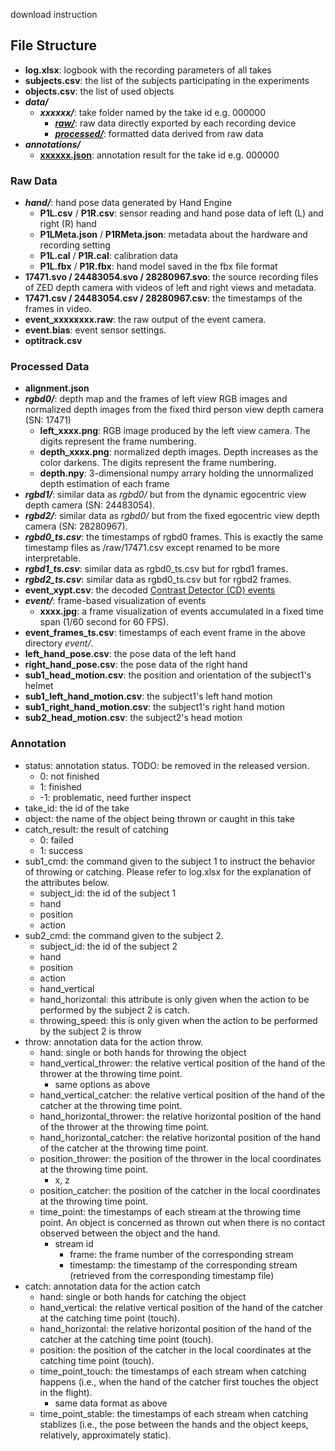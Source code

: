 download instruction

## File Structure

* **log.xlsx**: logbook with the recording parameters of all takes
* **subjects.csv**: the list of the subjects participating in the experiments
* **objects.csv**: the list of used objects
* ***data/***
  * ***xxxxxx/***: take folder named by the take id e.g. 000000
    * [***raw/***](#raw-data): raw data directly exported by each recording device
    * [***processed/***](#processed-data): formatted data derived from raw data
* ***annotations/***
  * [**xxxxxx.json**](#annotation): annotation result for the take id e.g. 000000



### Raw Data

* ***hand/***: hand pose data generated by Hand Engine
  * **P1L.csv** / **P1R.csv**: sensor reading and hand pose data of left (L) and right (R) hand
  * **P1LMeta.json** / **P1RMeta.json**: metadata about the hardware and recording setting
  * **P1L.cal** / **P1R.cal**: calibration data
  * **P1L.fbx** / **P1R.fbx**: hand model saved in the fbx file format
* **17471.svo / 24483054.svo / 28280967.svo**: the source recording files of ZED depth camera with videos of left and right views and metadata.
* **17471.csv / 24483054.csv / 28280967.csv**: the timestamps of the frames in video.
* **event_xxxxxxxx.raw**: the raw output of the event camera. 
* **event.bias**: event sensor settings.
* **optitrack.csv**



### Processed Data

* **alignment.json**
* ***rgbd0/***: depth map and the frames of left view RGB images and normalized depth images from the fixed third person view depth camera (SN: 17471)
  * **left_xxxx.png**: RGB image produced by the left view camera. The digits represent the frame numbering.
  * **depth_xxxx.png**: normalized depth images. Depth increases as the color darkens. The digits represent the frame numbering.
  * **depth.npy**: 3-dimensional numpy arrary holding the unnormalized depth estimation of each frame
* ***rgbd1/***: similar data as *rgbd0/* but from the dynamic egocentric view depth camera (SN: 24483054).
* ***rgbd2/***: similar data as *rgbd0/* but from the fixed egocentric view depth camera (SN: 28280967).
* ***rgbd0_ts.csv***: the timestamps of rgbd0 frames. This is exactly the same timestamp files as /raw/17471.csv except renamed to be more interpretable.
* ***rgbd1_ts.csv***: similar data as rgbd0_ts.csv but for rgbd1 frames.
* ***rgbd2_ts.csv***: similar data as rgbd0_ts.csv but for rgbd2 frames.
* **event_xypt.csv**: the decoded [Contrast Detector (CD) events](https://docs.prophesee.ai/stable/concepts.html#event-generation)
* ***event/***: frame-based visualization of events
  * **xxxx.jpg**: a frame visualization of events accumulated in a fixed time span (1/60 second for 60 FPS).
* **event_frames_ts.csv**: timestamps of each event frame in the above directory *event/*.
* **left_hand_pose.csv**: the pose data of the left hand
* **right_hand_pose.csv**: the pose data of the right hand
* **sub1_head_motion.csv**: the position and orientation of the subject1's helmet
* **sub1_left_hand_motion.csv**: the subject1's  left hand motion
* **sub1_right_hand_motion.csv**: the subject1's  right hand motion
* **sub2_head_motion.csv**: the subject2's  head motion



###  Annotation

* status: annotation status. TODO: be removed in the released version.
  * 0: not finished
  * 1: finished
  * -1: problematic, need further inspect
* take_id: the id of the take
* object: the name of the object being thrown or caught in this take
* catch_result: the result of catching
  * 0: failed
  * 1: success
* sub1_cmd: the command given to the subject 1 to instruct the behavior of throwing or catching. Please refer to log.xlsx for the explanation of the attributes below.
  * subject_id: the id of the subject 1
  * hand
  * position
  * action
* sub2_cmd: the command given to the subject 2.
  * subject_id: the id of the subject 2
  * hand
  * position
  * action
  * hand_vertical
  * hand_horizontal: this attribute is only given when the action to be performed by the subject 2 is catch.
  * throwing_speed: this is only given when the action to be performed by the subject 2 is throw
* throw: annotation data for the action throw.
  * hand: single or both hands for throwing the object
  * hand_vertical_thrower: the relative vertical position of the hand of the thrower at the throwing time point.
    * same options as above
  * hand_vertical_catcher: the relative vertical position of the hand of the catcher at the throwing time point.
  * hand_horizontal_thrower: the relative horizontal position of the hand of the thrower at the throwing time point.
  * hand_horizontal_catcher: the relative horizontal position of the hand of the catcher at the throwing time point.
  * position_thrower: the position of the thrower in the local coordinates at the throwing time point. 
    * x, z
  * position_catcher: the position of the catcher in the local coordinates at the throwing time point.
  * time_point: the timestamps of each stream at the throwing time point. An object is concerned as thrown out when there is no contact observed between the object and the hand.
    * stream id
      * frame: the frame number of the corresponding stream
      * timestamp: the timestamp of the corresponding stream (retrieved from the corresponding timestamp file)
* catch: annotation data for the action catch
  * hand: single or both hands for catching the object
  * hand_vertical: the relative vertical position of the hand of the catcher at the catching time point (touch).
  * hand_horizontal: the relative horizontal position of the hand of the catcher at the catching time point (touch).
  * position: the position of the catcher in the local coordinates at the catching time point (touch).
  * time_point_touch: the timestamps of each stream when catching happens (i.e., when the hand of the catcher first touches the object in the flight).
    * same data format as above
  * time_point_stable: the timestamps of each stream when catching stablizes (i.e., the pose between the hands and the object keeps, relatively, approximately static).